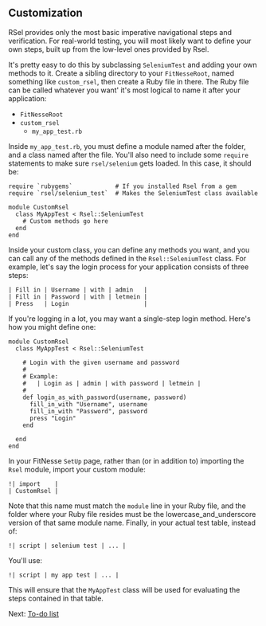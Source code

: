 Customization
-------------

RSel provides only the most basic imperative navigational steps and
verification. For real-world testing, you will most likely want to define your
own steps, built up from the low-level ones provided by Rsel.

It's pretty easy to do this by subclassing `SeleniumTest` and adding your own
methods to it. Create a sibling directory to your `FitNesseRoot`, named
something like `custom_rsel`, then create a Ruby file in there. The Ruby file
can be called whatever you want' it's most logical to name it after your
application:

- `FitNesseRoot`
- `custom_rsel`
  - `my_app_test.rb`

Inside `my_app_test.rb`, you must define a module named after the folder, and a
class named after the file. You'll also need to include some `require` statements
to make sure `rsel/selenium` gets loaded. In this case, it should be:

    require `rubygems`            # If you installed Rsel from a gem
    require `rsel/selenium_test`  # Makes the SeleniumTest class available

    module CustomRsel
      class MyAppTest < Rsel::SeleniumTest
        # Custom methods go here
      end
    end

Inside your custom class, you can define any methods you want, and you can call
any of the methods defined in the `Rsel::SeleniumTest` class. For example,
let's say the login process for your application consists of three steps:

    | Fill in | Username | with | admin   |
    | Fill in | Password | with | letmein |
    | Press   | Login                     |

If you're logging in a lot, you may want a single-step login method. Here's how
you might define one:

    module CustomRsel
      class MyAppTest < Rsel::SeleniumTest

        # Login with the given username and password
        #
        # Example:
        #   | Login as | admin | with password | letmein |
        #
        def login_as_with_password(username, password)
          fill_in_with "Username", username
          fill_in_with "Password", password
          press "Login"
        end

      end
    end

In your FitNesse `SetUp` page, rather than (or in addition to) importing the `Rsel` module,
import your custom module:

    !| import    |
    | CustomRsel |

Note that this name must match the `module` line in your Ruby file, and the
folder where your Ruby file resides must be the lowercase_and_underscore
version of that same module name. Finally, in your actual test table, instead of:

    !| script | selenium test | ... |

You'll use:

    !| script | my app test | ... |

This will ensure that the `MyAppTest` class will be used for evaluating the
steps contained in that table.

Next: [To-do list](todo.md)

